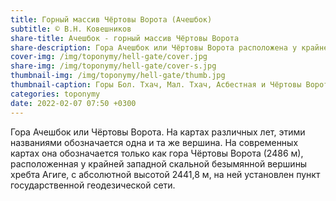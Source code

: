```yaml
---
title: Горный массив Чёртовы Ворота (Ачешбок)
subtitle: © В.Н. Ковешников
share-title: Ачешбок - горный массив Чёртовы Ворота
share-description: Гора Ачешбок или Чёртовы Ворота расположена у крайней западной скальной безымянной вершины хребта Агиге, с абсолютной высотой 2441,8 м.
cover-img: /img/toponymy/hell-gate/cover.jpg
share-img: /img/toponymy/hell-gate/cover-s.jpg
thumbnail-img: /img/toponymy/hell-gate/thumb.jpg
thumbnail-caption: Горы Бол. Тхач, Мал. Тхач, Асбестная и Чёртовы Ворота
categories: toponymy
date: 2022-02-07 07:50 +0300
---
```

Гора Ачешбок или Чёртовы Ворота. На картах различных лет, этими названиями обозначается одна и та же вершина. На современных картах она обозначается только как гора Чёртовы Ворота (2486 м), расположенная у крайней западной скальной безымянной вершины хребта Агиге, с абсолютной высотой 2441,8 м, на ней установлен пункт государственной геодезической сети.
